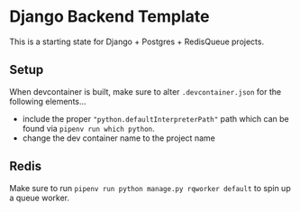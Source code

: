 # Django Backend Template

This is a starting state for Django + Postgres + RedisQueue projects.

## Setup

When devcontainer is built, make sure to alter `.devcontainer.json` for the following elements...

- include the proper `"python.defaultInterpreterPath"` path which can be found via `pipenv run which python`.
- change the dev container name to the project name


## Redis

Make sure to run `pipenv run python manage.py rqworker default` to spin up a queue worker.